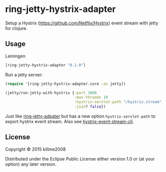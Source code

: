 # ring-jetty-hystrix-adapter

Setup a Hystrix (https://github.com/Netflix/Hystrix) event stream with jetty for clojure.

## Usage

Leiningen

```clj
[ring-jetty-hystrix-adapter "0.1.0"]
```

Run a jetty server:

```clj
(require '[ring-jetty-hystrix-adapter.core :as jetty])

(jetty/run-jetty-with-hystrix {:port 3000
                               :max-threads 10
                               :hystrix-servlet-path "/hystrix.stream"
                               :join? false})
```

Just like [ring-jetty-adpater]() but has a new option `hystrix-servlet-path` to
export hystrix event stream. Also see [hystrix-event-stream-clj](https://github.com/josephwilk/hystrix-event-stream-clj).

## License

Copyright © 2015 killme2008

Distributed under the Eclipse Public License either version 1.0 or (at
your option) any later version.
